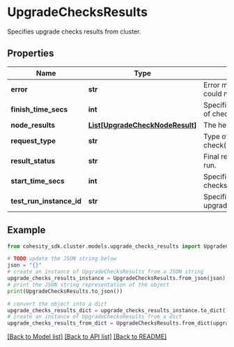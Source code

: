 # UpgradeChecksResults

Specifies upgrade checks results from cluster.

## Properties

Name | Type | Description | Notes
------------ | ------------- | ------------- | -------------
**error** | **str** | Error message if test results could not be fetched. | [optional] 
**finish_time_secs** | **int** | Specifies unix epoch finish time of checks(in seconds). | [optional] 
**node_results** | [**List[UpgradeCheckNodeResult]**](UpgradeCheckNodeResult.md) | The healthcheck result for node. | [optional] 
**request_type** | **str** | Type of the check(preupgrade/postupgrade). | [optional] 
**result_status** | **str** | Final result (running/pass/fail) of run. | [optional] 
**start_time_secs** | **int** | Specifies unix epoch start time of checks(in seconds). | [optional] 
**test_run_instance_id** | **str** | Specifies test run instance of upgrade checks. | [optional] 

## Example

```python
from cohesity_sdk.cluster.models.upgrade_checks_results import UpgradeChecksResults

# TODO update the JSON string below
json = "{}"
# create an instance of UpgradeChecksResults from a JSON string
upgrade_checks_results_instance = UpgradeChecksResults.from_json(json)
# print the JSON string representation of the object
print(UpgradeChecksResults.to_json())

# convert the object into a dict
upgrade_checks_results_dict = upgrade_checks_results_instance.to_dict()
# create an instance of UpgradeChecksResults from a dict
upgrade_checks_results_from_dict = UpgradeChecksResults.from_dict(upgrade_checks_results_dict)
```
[[Back to Model list]](../README.md#documentation-for-models) [[Back to API list]](../README.md#documentation-for-api-endpoints) [[Back to README]](../README.md)


